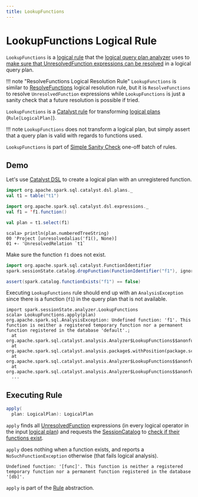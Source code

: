 ```yaml
---
title: LookupFunctions
---
```


# LookupFunctions Logical Rule

`LookupFunctions` is a [logical rule](../catalyst/Rule.md) that the [logical query plan analyzer](../Analyzer.md#LookupFunctions) uses to [make sure that UnresolvedFunction expressions can be resolved](#apply) in a logical query plan.

!!! note "ResolveFunctions Logical Resolution Rule"
    `LookupFunctions` is similar to [ResolveFunctions](ResolveFunctions.md) logical resolution rule, but it is `ResolveFunctions` to resolve `UnresolvedFunction` expressions while `LookupFunctions` is just a sanity check that a future resolution is possible if tried.

`LookupFunctions` is a [Catalyst rule](../catalyst/Rule.md) for transforming [logical plans](../logical-operators/LogicalPlan.md) (`Rule[LogicalPlan]`).

!!! note
    `LookupFunctions` does not transform a logical plan, but simply assert that a query plan is valid with regards to functions used.

`LookupFunctions` is part of [Simple Sanity Check](../Analyzer.md#Simple-Sanity-Check) one-off batch of rules.

## Demo

Let's use [Catalyst DSL](../catalyst-dsl/index.md) to create a logical plan with an unregistered function.

```scala
import org.apache.spark.sql.catalyst.dsl.plans._
val t1 = table("t1")

import org.apache.spark.sql.catalyst.dsl.expressions._
val f1 = 'f1.function()

val plan = t1.select(f1)
```

```text
scala> println(plan.numberedTreeString)
00 'Project [unresolvedalias('f1(), None)]
01 +- 'UnresolvedRelation `t1`
```

Make sure the function `f1` does not exist.

```scala
import org.apache.spark.sql.catalyst.FunctionIdentifier
spark.sessionState.catalog.dropFunction(FunctionIdentifier("f1"), ignoreIfNotExists = true)

assert(spark.catalog.functionExists("f1") == false)
```

Executing `LookupFunctions` rule should end up with an `AnalysisException` since there is a function (`f1`) in the query plan that is not available.

```text
import spark.sessionState.analyzer.LookupFunctions
scala> LookupFunctions.apply(plan)
org.apache.spark.sql.AnalysisException: Undefined function: 'f1'. This function is neither a registered temporary function nor a permanent function registered in the database 'default'.;
  at org.apache.spark.sql.catalyst.analysis.Analyzer$LookupFunctions$$anonfun$apply$15.$anonfun$applyOrElse$100(Analyzer.scala:1893)
  at org.apache.spark.sql.catalyst.analysis.package$.withPosition(package.scala:53)
  at org.apache.spark.sql.catalyst.analysis.Analyzer$LookupFunctions$$anonfun$apply$15.applyOrElse(Analyzer.scala:1893)
  at org.apache.spark.sql.catalyst.analysis.Analyzer$LookupFunctions$$anonfun$apply$15.applyOrElse(Analyzer.scala:1884)
  ...
```

## <span id="apply"> Executing Rule

```scala
apply(
  plan: LogicalPlan): LogicalPlan
```

`apply` finds all [UnresolvedFunction](../expressions/UnresolvedFunction.md) expressions (in every logical operator in the input [logical plan](../logical-operators/LogicalPlan.md)) and requests the [SessionCatalog](../Analyzer.md#catalog) to [check if their functions exist](../SessionCatalog.md#functionExists).

`apply` does nothing when a function exists, and reports a `NoSuchFunctionException` otherwise (that fails logical analysis).

```text
Undefined function: '[func]'. This function is neither a registered temporary function nor a permanent function registered in the database '[db]'.
```

`apply` is part of the [Rule](../catalyst/Rule.md#apply) abstraction.
